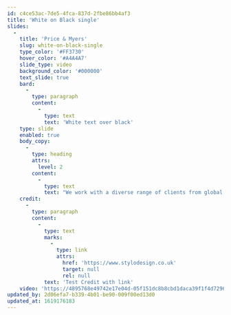 ```yaml
---
id: c4ce53ac-7de5-4fca-837d-2fbe86bb4af3
title: 'White on Black single'
slides:
  -
    title: 'Price & Myers'
    slug: white-on-black-single
    type_color: '#FF3730'
    hover_color: '#A4A4A7'
    slide_type: video
    background_color: '#000000'
    text_slide: true
    bard:
      -
        type: paragraph
        content:
          -
            type: text
            text: 'White text over black'
    type: slide
    enabled: true
    body_copy:
      -
        type: heading
        attrs:
          level: 2
        content:
          -
            type: text
            text: "We work with a diverse range of clients from global corporations through to sole traders, always delivering the highest levels of design and technical solutions.\_Founded in late 2000, we have developed many long term relationships with our clients."
    credit:
      -
        type: paragraph
        content:
          -
            type: text
            marks:
              -
                type: link
                attrs:
                  href: 'https://www.stylodesign.co.uk'
                  target: null
                  rel: null
            text: 'Test Credit with link'
    video: 'https://4895768e49742e17e04d-05f151dc8b8cbd1daca39f1f4d7296ca.ssl.cf3.rackcdn.com/1560743454.mp4'
updated_by: 2d06efa7-b339-4b01-be90-009f00ed13d0
updated_at: 1619176183
---
```

